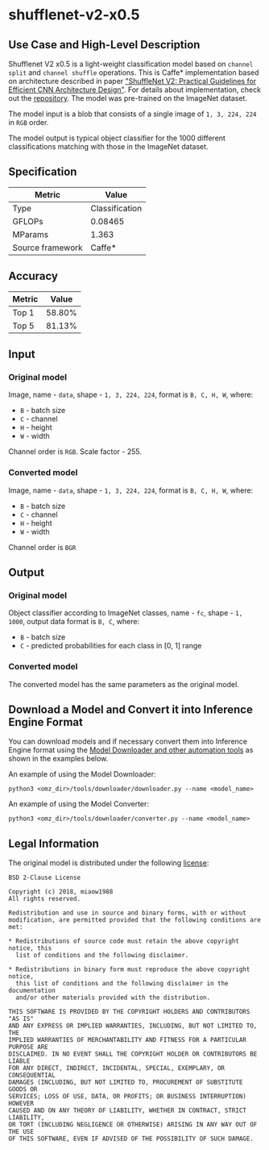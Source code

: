 # shufflenet-v2-x0.5

## Use Case and High-Level Description

Shufflenet V2 x0.5 is a light-weight classification model based on `channel split` and `channel shuffle` operations. This is Caffe\* implementation based on architecture described in paper ["ShuffleNet V2: Practical Guidelines for Efficient CNN Architecture Design"](https://arxiv.org/abs/1807.11164). For details about implementation, check out the [repository](https://github.com/miaow1988/ShuffleNet_V2_pytorch_caffe). The model was pre-trained on the ImageNet dataset.

The model input is a blob that consists of a single image of `1, 3, 224, 224` in `RGB` order.

The model output is typical object classifier for the 1000 different classifications matching with those in the ImageNet dataset.

## Specification

| Metric            | Value          |
| ----------------- | -------------- |
| Type              | Classification |
| GFLOPs            | 0.08465        |
| MParams           | 1.363          |
| Source framework  | Caffe\*        |

## Accuracy

| Metric | Value  |
| ------ | ------ |
| Top 1  | 58.80% |
| Top 5  | 81.13% |

## Input

### Original model

Image, name - `data`,  shape - `1, 3, 224, 224`, format is `B, C, H, W`, where:

- `B` - batch size
- `C` - channel
- `H` - height
- `W` - width

Channel order is `RGB`.
Scale factor - 255.

### Converted model

Image, name - `data`,  shape - `1, 3, 224, 224`, format is `B, C, H, W`, where:

- `B` - batch size
- `C` - channel
- `H` - height
- `W` - width

Channel order is `BGR`

## Output

### Original model

Object classifier according to ImageNet classes, name - `fc`,  shape - `1, 1000`, output data format is `B, C`, where:

- `B` - batch size
- `C` - predicted probabilities for each class in [0, 1] range

### Converted model

The converted model has the same parameters as the original model.

## Download a Model and Convert it into Inference Engine Format

You can download models and if necessary convert them into Inference Engine format using the [Model Downloader and other automation tools](../../../tools/downloader/README.md) as shown in the examples below.

An example of using the Model Downloader:
```
python3 <omz_dir>/tools/downloader/downloader.py --name <model_name>
```

An example of using the Model Converter:
```
python3 <omz_dir>/tools/downloader/converter.py --name <model_name>
```

## Legal Information

The original model is distributed under the following
[license](https://raw.githubusercontent.com/miaow1988/ShuffleNet_V2_pytorch_caffe/master/LICENSE):

```
BSD 2-Clause License

Copyright (c) 2018, miaow1988
All rights reserved.

Redistribution and use in source and binary forms, with or without
modification, are permitted provided that the following conditions are met:

* Redistributions of source code must retain the above copyright notice, this
  list of conditions and the following disclaimer.

* Redistributions in binary form must reproduce the above copyright notice,
  this list of conditions and the following disclaimer in the documentation
  and/or other materials provided with the distribution.

THIS SOFTWARE IS PROVIDED BY THE COPYRIGHT HOLDERS AND CONTRIBUTORS "AS IS"
AND ANY EXPRESS OR IMPLIED WARRANTIES, INCLUDING, BUT NOT LIMITED TO, THE
IMPLIED WARRANTIES OF MERCHANTABILITY AND FITNESS FOR A PARTICULAR PURPOSE ARE
DISCLAIMED. IN NO EVENT SHALL THE COPYRIGHT HOLDER OR CONTRIBUTORS BE LIABLE
FOR ANY DIRECT, INDIRECT, INCIDENTAL, SPECIAL, EXEMPLARY, OR CONSEQUENTIAL
DAMAGES (INCLUDING, BUT NOT LIMITED TO, PROCUREMENT OF SUBSTITUTE GOODS OR
SERVICES; LOSS OF USE, DATA, OR PROFITS; OR BUSINESS INTERRUPTION) HOWEVER
CAUSED AND ON ANY THEORY OF LIABILITY, WHETHER IN CONTRACT, STRICT LIABILITY,
OR TORT (INCLUDING NEGLIGENCE OR OTHERWISE) ARISING IN ANY WAY OUT OF THE USE
OF THIS SOFTWARE, EVEN IF ADVISED OF THE POSSIBILITY OF SUCH DAMAGE.
```
